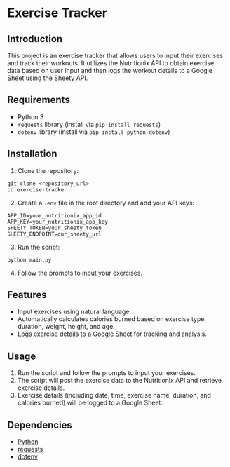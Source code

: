 # Exercise Tracker

## Introduction
This project is an exercise tracker that allows users to input their exercises and track their workouts. It utilizes the Nutritionix API to obtain exercise data based on user input and then logs the workout details to a Google Sheet using the Sheety API.

## Requirements
- Python 3
- `requests` library (install via `pip install requests`)
- `dotenv` library (install via `pip install python-dotenv`)

## Installation
1. Clone the repository:
````
git clone <repository_url>
cd exercise-tracker
````

2. Create a `.env` file in the root directory and add your API keys:
````
APP_ID=your_nutritionix_app_id
APP_KEY=your_nutritionix_app_key
SHEETY_TOKEN=your_sheety_token
SHEETY_ENDPOINT=our_sheety_url
````
3. Run the script:
````
python main.py
````

4. Follow the prompts to input your exercises.

## Features
- Input exercises using natural language.
- Automatically calculates calories burned based on exercise type, duration, weight, height, and age.
- Logs exercise details to a Google Sheet for tracking and analysis.

## Usage
1. Run the script and follow the prompts to input your exercises.
2. The script will post the exercise data to the Nutritionix API and retrieve exercise details.
3. Exercise details (including date, time, exercise name, duration, and calories burned) will be logged to a Google Sheet.

## Dependencies
- [Python](https://www.python.org/)
- [requests](https://docs.python-requests.org/en/master/)
- [dotenv](https://pypi.org/project/python-dotenv/)
